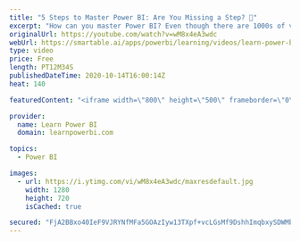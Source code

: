 ```yaml
---
title: "5 Steps to Master Power BI: Are You Missing a Step? 🤔"
excerpt: "How can you master Power BI? Even though there are 1000s of videos and training lessons available for Power BI…why do some people still struggle to master Power BI? To feel confident and comfortable using Power BI? Why do they keep getting stuck? Unable to cross the learning-doing gap?  Imagine if you"
originalUrl: https://youtube.com/watch?v=wM8x4eA3wdc
webUrl: https://smartable.ai/apps/powerbi/learning/videos/learn-power-bi-5-steps-to-master-power-bi-are-you-missing-a-step-/
type: video
price: Free
length: PT12M34S
publishedDateTime: 2020-10-14T16:00:14Z
heat: 140

featuredContent: "<iframe width=\"800\" height=\"500\" frameborder=\"0\" src=\"https://www.youtube.com/embed/wM8x4eA3wdc\" allow=\"accelerometer; autoplay; encrypted-media; gyroscope; picture-in-picture\" allowfullscreen></iframe>"

provider:
  name: Learn Power BI
  domain: learnpowerbi.com

topics:
  - Power BI

images:
  - url: https://i.ytimg.com/vi/wM8x4eA3wdc/maxresdefault.jpg
    width: 1280
    height: 720
    isCached: true

secured: "FjA2BBxo40IeF9VJRYNfMFa5GOAzIyw13TXpf+vcLGsMf9DshhImqbxySDWMbyPvoXjaD1+bihBEcR+VgP2tPChpU2AvQAy9TmchKqcAUJ2Z6L4Ct7tbCVgm7HUxUiQCQANMgOJkQnhwKeqr+N3buf24nYOSvL/E5EzKYPcYUQ/lrrZkFpyd7QDnXx72bCwVb43NSDN6OHOmdm2U6pIwQ/yLFud45aagrxQfUgY2tiAl3NxRNJIKMcnsOURFSYBLp4QCCzg3rzeSt4cojihcnT7A2A3SfnuH7dLC1xfaprlh1oHMzgwiA/7EKbNQwJgeOm7IBVhSCEXCCqYfTZAMRlMjot/J3rYqkprAvdKhpdXbcjJKtJFBdx33ws3TxhvcX5h2iagIWPEfTj65Nh3Tfz4Vo+Uh1aQys83GEfAI0ak=;C2r3jBJoWUX2NdVj5nBSZQ=="
---
```


